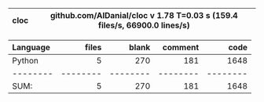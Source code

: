 cloc|github.com/AlDanial/cloc v 1.78  T=0.03 s (159.4 files/s, 66900.0 lines/s)
--- | ---

Language|files|blank|comment|code
:-------|-------:|-------:|-------:|-------:
Python|5|270|181|1648
--------|--------|--------|--------|--------
SUM:|5|270|181|1648
